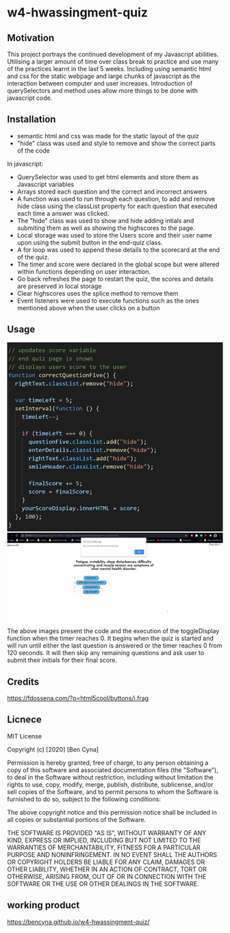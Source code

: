 # w4-hwassingment-quiz
## Motivation 
This project portrays the continued development of my Javascript abilities. Utilising a larger amount of time over class break to practice and use many of the practices learnt in the last 5 weeks. Including using semantic html and css for the static webpage and large chunks of javascript as the interaction between computer and user increases. Introduction of querySelectors and method uses allow more things to be done with javascript code.

## Installation
- semantic html and css was made for the static layout of the quiz
- "hide" class was used and style to remove and show the correct parts of the code

In javascript: 
- QuerySelector was used to get html elements and store them as Javascript variables
- Arrays stored each question and the correct and incorrect answers 
- A function was used to run through each question, to add and remove hide class using the classList property for each question that executed each time a answer was clicked.
- The "hide" class was used to show and hide adding intials and submiting them as well as showing the highscores to the page. 
- Local storage was used to store the Users score and their user name upon using the submit button in the end-quiz class.
- A for loop was used to append these details to the scorecard at the end of the quiz.
- The timer and score were declared in the global scope but were altered within functions depending on user interaction. 
- Go back refreshes the page to restart the quiz, the scores and details are preserved in local storage
- Clear highscores uses the splice method to remove them
- Event listeners were used to execute functions such as the ones mentioned above when the user clicks on a button

## Usage
![Image of code for if the timer reaches 0](./assets/screenshot1.jpg)
![Image of timeout alert if timer reaches 0](./assets/screenshot2.jpg)
The above images present the code and the execution of the toggleDisplay function when the timer reaches 0. It begins when the quiz is started and will run until either the last question is answered or the timer reaches 0 from 120 seconds. It will then skip any remaining questions and ask user to submit their initials for their final score. 

## Credits
https://fdossena.com/?p=html5cool/buttons/i.frag

## Licnece 
MIT License

Copyright (c) [2020] [Ben Cyna]

Permission is hereby granted, free of charge, to any person obtaining a copy
of this software and associated documentation files (the "Software"), to deal
in the Software without restriction, including without limitation the rights
to use, copy, modify, merge, publish, distribute, sublicense, and/or sell
copies of the Software, and to permit persons to whom the Software is
furnished to do so, subject to the following conditions:

The above copyright notice and this permission notice shall be included in all
copies or substantial portions of the Software.

THE SOFTWARE IS PROVIDED "AS IS", WITHOUT WARRANTY OF ANY KIND, EXPRESS OR
IMPLIED, INCLUDING BUT NOT LIMITED TO THE WARRANTIES OF MERCHANTABILITY,
FITNESS FOR A PARTICULAR PURPOSE AND NONINFRINGEMENT. IN NO EVENT SHALL THE
AUTHORS OR COPYRIGHT HOLDERS BE LIABLE FOR ANY CLAIM, DAMAGES OR OTHER
LIABILITY, WHETHER IN AN ACTION OF CONTRACT, TORT OR OTHERWISE, ARISING FROM,
OUT OF OR IN CONNECTION WITH THE SOFTWARE OR THE USE OR OTHER DEALINGS IN THE
SOFTWARE.

## working product 
https://bencyna.github.io/w4-hwassingment-quiz/